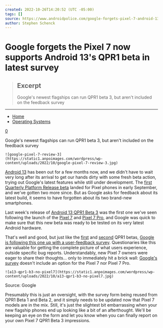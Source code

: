 ```yaml
---
created: 2022-10-26T14:20:52 (UTC -05:00)
tags: []
source: https://www.androidpolice.com/google-forgets-pixel-7-android-13-qpr1-survey/
author: Stephen Schenck
---
```


# Google forgets the Pixel 7 now supports Android 13's QPR1 beta in latest survey

> ## Excerpt
> Google's newest flagships can run QPR1 beta 3, but aren't included on the feedback survey

---
-   [Home](https://www.androidpolice.com/)
-   [Operating Systems](https://www.androidpolice.com/operating-systems/)

[0](https://www.androidpolice.com/google-forgets-pixel-7-android-13-qpr1-survey/#disqus_thread)

Google's newest flagships can run QPR1 beta 3, but aren't included on the feedback survey

    ![google-pixel-7-review-3](https://static1.anpoimages.com/wordpress/wp-content/uploads/2022/10/google-pixel-7-review-3.jpg)

[Android 13](https://www.androidpolice.com/android-13-review/) has been out for a few months now, and we didn't have to wait very long after its arrival to get our hands dirty with some fresh beta action, trying out Google's latest features while still under development. The [first Quarterly Platform Release beta](https://www.androidpolice.com/android-13-qpr1-beta-1/) landed for Pixel phones in early September, and we've gotten two more since. But as Google asks for feedback about its latest build, it seems to have forgotten about its two brand-new smartphones.

Last week's release of [Android 13 QPR1 Beta 3](https://www.androidpolice.com/android-13-qpr1-beta-3/) was the first one we've seen following the launch of the [Pixel 7](https://www.androidpolice.com/google-pixel-7-review/) and [Pixel 7 Pro](https://www.androidpolice.com/google-pixel-7-pro-review/), and Google was quick to make sure that this new beta was ready to be tested on its very latest Android hardware.

That's well and good, but just like the [first](https://www.androidpolice.com/android-13-pr1-beta-1-survey/) and [second](https://www.androidpolice.com/android-13-qpr1-beta-2-survey/) QPR1 betas, [Google is following this one up with a user-feedback survey](https://www.reddit.com/r/android_beta/comments/ye15ik/5_min_survey_tells_us_what_you_think_about/). Questionaries like this are valuable for getting the complete picture of what users experience, outside specific bug reports. Understandably, new Pixel 7 owners were eager to share their thoughts... only to immediately hit a brick wall: [Google's survey](https://docs.google.com/forms/d/e/1FAIpQLScBpURMusC7Fw-YaKBMgfDbx_1BejIV5KD6ruQoLttRPxdrQA/viewform?resourcekey=0-SAyHQHvFWKks65grPZGtVQ) doesn't include an option for the Pixel 7 nor Pixel 7 Pro.

    ![a13-qpr1-b3-no-pixel7](https://static1.anpoimages.com/wordpress/wp-content/uploads/2022/10/a13-qpr1-b3-no-pixel7.jpg)

Source: Google

Presumably this is just an oversight, with the survey form being reused from QPR1 Beta 1 and Beta 2, and it simply needs to be updated now that Pixel 7 models are in the mix. Still, it's just the slightest bit embarrassing when your new flagship phones end up looking like a bit of an afterthought. We'll be keeping an eye on the form and let you know when you can finally report on your own Pixel 7 QPR1 Beta 3 impressions.
